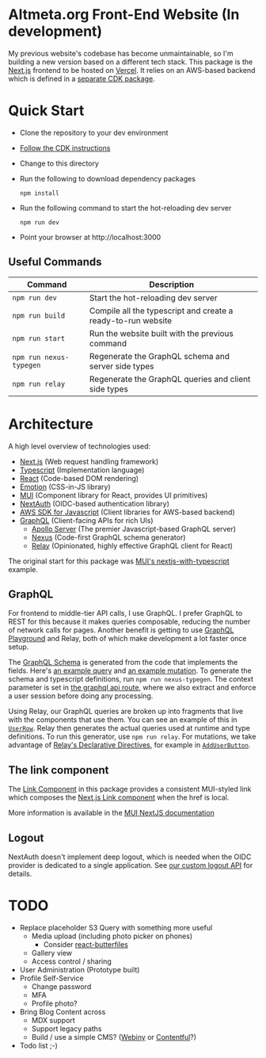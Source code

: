 # Altmeta.org Front-End Website (In development)

My previous website's codebase has become unmaintainable, so I'm building a new
version based on a different tech stack.  This package is the [Next.js]
frontend to be hosted on [Vercel].  It relies on an AWS-based backend which is
defined in a [separate CDK package].

# Quick Start

* Clone the repository to your dev environment
* [Follow the CDK instructions]
* Change to this directory
* Run the following to download dependency packages

  `npm install`
* Run the following command to start the hot-reloading dev server

  `npm run dev`
* Point your browser at http://localhost:3000

## Useful Commands

| Command | Description |
|---|---|
| `npm run dev` | Start the hot-reloading dev server |
| `npm run build` | Compile all the typescript and create a ready-to-run website |
| `npm run start` | Run the website built with the previous command |
| `npm run nexus-typegen` | Regenerate the GraphQL schema and server side types |
| `npm run relay` | Regenerate the GraphQL queries and client side types |

# Architecture

A high level overview of technologies used:

* [Next.js] (Web request handling framework)
* [Typescript] (Implementation language)
* [React] (Code-based DOM rendering)
* [Emotion] (CSS-in-JS library)
* [MUI] (Component library for React, provides UI primitives)
* [NextAuth] (OIDC-based authentication library)
* [AWS SDK for Javascript] (Client libraries for AWS-based backend)
* [GraphQL] (Client-facing APIs for rich UIs)
  * [Apollo Server] (The premier Javascript-based GraphQL server)
  * [Nexus] (Code-first GraphQL schema generator)
  * [Relay] (Opinionated, highly effective GraphQL client for React)

The original start for this package was [MUI's nextjs-with-typescript] example.

## GraphQL

For frontend to middle-tier API calls, I use GraphQL. I prefer GraphQL to REST
for this because it makes queries composable, reducing the number of network
calls for pages. Another benefit is getting to use [GraphQL Playground] and
Relay, both of which make development a lot faster once setup.

The [GraphQL Schema] is generated from the code that implements the fields.
Here's [an example query] and [an example mutation].  To generate the schema
and typescript definitions, run `npm run nexus-typegen`. The context parameter
is set in [the graphql api route], where we also extract and enforce a user
session before doing any processing.

Using Relay, our GraphQL queries are broken up into fragments that live with
the components that use them.  You can see an example of this in [`UserRow`].
Relay then generates the actual queries used at runtime and type definitions.
To run this generator, use `npm run relay`. For mutations, we take advantage
of [Relay's Declarative Directives], for example in [`AddUserButton`].

## The link component

The [Link Component] in this package provides a consistent MUI-styled link
which composes the [Next.js Link component] when the href is local.

More information is available in the [MUI NextJS documentation]

## Logout

NextAuth doesn't implement deep logout, which is needed when the OIDC provider
is dedicated to a single application.  See [our custom logout API] for details.

# TODO

* Replace placeholder S3 Query with something more useful
  * Media upload (including photo picker on phones)
    * Consider [react-butterfiles]
  * Gallery view
  * Access control / sharing
* User Administration (Prototype built)
* Profile Self-Service
  * Change password
  * MFA
  * Profile photo?
* Bring Blog Content across
  * MDX support
  * Support legacy paths
  * Build / use a simple CMS? ([Webiny] or [Contentful]?)
* Todo list ;-)

<!-- Link References -->
[Next.js]: https://nextjs.org "Next.js website"
[Vercel]: https://vercel.com "Vercel"
[separate CDK package]: ../cdk/README.md "Altmeta.org CDK package"
[Follow the CDK instructions]: ../cdk/README.md#Quick%20Start "Set up the backend"
[Typescript]: https://www.typescriptlang.org/ "Typescript website"
[React]: https://reactjs.org/ "React website"
[Emotion]: https://emotion.sh/ "Emotion JS website"
[MUI]: https://mui.com/ "MUI website"
[NextAuth]: https://next-auth.js.org/ "NextAuth.js website"
[AWS SDK for Javascript]: https://aws.amazon.com/sdk-for-javascript/ "AWS JS SDK"
[GraphQL]: https://graphql.org/
[Apollo Server]: https://www.apollographql.com/docs/apollo-server/
[Nexus]: https://nexusjs.org/
[Relay]: https://relay.dev/
[MUI's nextjs-with-typescript]: https://github.com/mui/material-ui/tree/master/examples/nextjs-with-typescript "Next.js with typescript MUI example"
[GraphQL Playground]: https://github.com/graphql/graphql-playground
[GraphQL Schema]: generated/schema.graphql
[an example query]: schema/query/users.ts
[an example mutation]: schema/mutation/createUser.ts
[the graphql api route]: pages/api/graphql.ts
[`UserRow`]: src/user/UserRow.tsx
[Relay's Declarative Directives]: https://relay.dev/docs/guided-tour/list-data/updating-connections/#using-declarative-directives
[`AddUserButton`]: src/user/AddUserButton.tsx
[Link Component]: src/Link.tsx "Composed MUI and Next.js Link Component"
[Next.js Link component]: https://nextjs.org/docs/api-reference/next/link "Next.js's Link"
[MUI NextJS documentation]: https://mui.com/guides/routing/#next-js "MUI Next.js docs"
[our custom logout API]: pages/api/auth/logout.tsx "Logout API implementation"
[react-butterfiles]: https://github.com/doitadrian/react-butterfiles
[Webiny]: https://www.webiny.com/
[Contentful]: https://www.contentful.com/